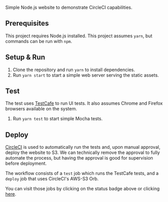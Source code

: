 Simple Node.js website to demonstrate CircleCI capabilities.

## Prerequisites
This project requires Node.js installed. This project assumes `yarn`, but commands can be run with `npm`.

## Setup & Run
1. Clone the repository and run `yarn` to install dependencies.
2. Run `yarn start` to start a simple web server serving the static assets.

## Test
The test uses [TestCafe](https://devexpress.github.io/testcafe/) to run UI tests. It also assumes Chrome and Firefox browsers available on the system.

1. Run `yarn test` to start simple Mocha tests.

## Deploy
[CircleCI](https://circleci.com/) is used to automatically run the tests and, upon manual approval, deploy the website to S3. We can technically remove the approval to fully automate the process, but having the approval is good for supervision before deployment.

The workflow consists of a `test` job which runs the TestCafe tests, and a `deploy` job that uses CircleCI's AWS-S3 Orb.

You can visit those jobs by clicking on the status badge above or clicking [here](https://circleci.com/gh/johnstonjacob/talkspace-demo).

